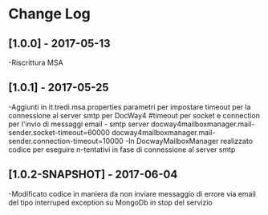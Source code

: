 # Change Log

## [1.0.0] - 2017-05-13
-Riscrittura MSA

## [1.0.1] - 2017-05-25 
-Aggiunti in it.tredi.msa.properties parametri per impostare timeout per la connessione al server smtp  per DocWay4
	#timeout per socket e connection per l'invio di messaggi email - smtp server 
	docway4mailboxmanager.mail-sender.socket-timeout=60000
	docway4mailboxmanager.mail-sender.connection-timeout=10000
-In DocwayMailboxManager realizzato codice per eseguire n-tentativi in fase di connessione al server smtp

## [1.0.2-SNAPSHOT] - 2017-06-04
-Modificato codice in maniera da non inviare messaggio di errore via email del tipo interruped exception su MongoDb in stop del servizio 

 
 